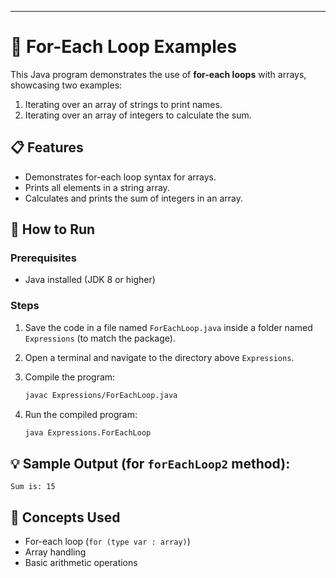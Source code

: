 
---

# 🔄 For-Each Loop Examples

This Java program demonstrates the use of **for-each loops** with arrays, showcasing two examples:

1. Iterating over an array of strings to print names.
2. Iterating over an array of integers to calculate the sum.

## 📋 Features

* Demonstrates for-each loop syntax for arrays.
* Prints all elements in a string array.
* Calculates and prints the sum of integers in an array.

## 🚀 How to Run

### Prerequisites

* Java installed (JDK 8 or higher)

### Steps

1. Save the code in a file named `ForEachLoop.java` inside a folder named `Expressions` (to match the package).
2. Open a terminal and navigate to the directory above `Expressions`.
3. Compile the program:

   ```bash
   javac Expressions/ForEachLoop.java
   ```
4. Run the compiled program:

   ```bash
   java Expressions.ForEachLoop
   ```

## 💡 Sample Output (for `forEachLoop2` method):

```
Sum is: 15
```

## 🧠 Concepts Used

* For-each loop (`for (type var : array)`)
* Array handling
* Basic arithmetic operations

